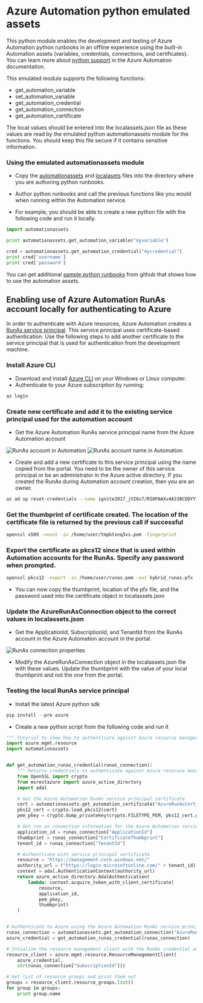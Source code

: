
# Azure Automation python emulated assets

This python module enables the development and testing of Azure Automation python runbooks in an offline experience using the built-in Automation assets (variables, credentials, connections, and certificates). You can learn more about [python support](https://docs.microsoft.com/en-us/azure/automation/automation-first-runbook-textual-python2) in the Azure Automation documentation.

This emulated module supports the following functions:
* get_automation_variable
* set_automation_variable
* get_automation_credential
* get_automation_connection
* get_automation_certificate

The local values should be entered into the localassets.json file as these values are read by the emulated python automationassets module for the functions. You should keep this file secure if it contains sensitive information.

### Using the emulated automationassets module

* Copy the [automationassets](automationassets/automationassets.py) and [localasets](automationassets/localassets.json) files into the directory where you are authoring python runbooks.
* Author python runbooks and call the previous functions like you would when running within the Automation service.

* For example, you should be able to create a new python file with the following code and run it locally.

```python
import automationassets

print automationassets.get_automation_variable("myvariable")

cred = automationassets.get_automation_credential("mycredential")
print cred['username']
print cred['password']
```

You can get additional [sample python runbooks](https://github.com/azureautomation/runbooks/tree/master/Utility/Python) from github that shows how to use the automation assets.

## Enabling use of Azure Automation RunAs account locally for authenticating to Azure

In order to authenticate with Azure resources, Azure Automation creates a [RunAs service principal](https://docs.microsoft.com/en-us/azure/automation/automation-create-runas-account). This service principal uses certificate-based authentication. Use the following steps to add another certificate to the service principal that is used for authentication from the development machine.

### Install Azure CLI

* Download and install [Azure CLI](https://docs.microsoft.com/en-us/cli/azure/install-azure-cli?view=azure-cli-latest) on your Windows or Linux computer.
* Authenticate to your Azure subscription by running:

```bash
az login
```

### Create new certificate and add it to the existing service principal used for the automation account

* Get the Azure Automation RunAs service principal name from the Azure Automation account

![RunAs account in Automation](images/runaslist.png)
![RunAs account name in Automation](images/runasname.png)

* Create and add a new certificate to this service principal using the name copied from the portal. You need to be the owner of this service principal or be an administrator in the Azure active directory. If you created the RunAs during Automation account creation, then you are an owner.

```bash
az ad sp reset-credentials --name ignite2017_jVI6s7/RI0PAAXv4A33BCDDYY12= --append --create-cert
```

### Get the thumbprint of certificate created. The location of the certificate file is returned by the previous call if successful

```bash
openssl x509 -noout -in /home/user/tmpbtxnq3vs.pem -fingerprint
```

### Export the certificate as pkcs12 since that is used within Automation accounts for the RunAs. Specify any password when prompted.

```bash
openssl pkcs12 -export -in /home/user/runas.pem -out hybrid_runas.pfx
```

* You can now copy the thumbprint, location of the pfx file, and the password used into the certificate object in localassets.json

### Update the AzureRunAsConnection object to the correct values in localassets.json

* Get the ApplicationId, SubscriptionId, and TenantId from the RunAs account in the Azure Automation account in the portal.

![RunAs connection properties](images/runasconnection.png)

* Modify the AzureRunAsConnection object in the localassets.json file with these values. Update the thumbprint with the value of your local thumbprint and not the one from the portal.

### Testing the local RunAs service principal

* Install the latest Azure python sdk

```python
pip install --pre azure
```
* Create a new python script from the following code and run it

```python
""" Tutorial to show how to authenticate against Azure resource manager resources """
import azure.mgmt.resource
import automationassets


def get_automation_runas_credential(runas_connection):
    """ Returns credentials to authenticate against Azure resoruce manager """
    from OpenSSL import crypto
    from msrestazure import azure_active_directory
    import adal

    # Get the Azure Automation RunAs service principal certificate
    cert = automationassets.get_automation_certificate("AzureRunAsCertificate")
    pks12_cert = crypto.load_pkcs12(cert)
    pem_pkey = crypto.dump_privatekey(crypto.FILETYPE_PEM, pks12_cert.get_privatekey())

    # Get run as connection information for the Azure Automation service principal
    application_id = runas_connection["ApplicationId"]
    thumbprint = runas_connection["CertificateThumbprint"]
    tenant_id = runas_connection["TenantId"]

    # Authenticate with service principal certificate
    resource = "https://management.core.windows.net/"
    authority_url = ("https://login.microsoftonline.com/" + tenant_id)
    context = adal.AuthenticationContext(authority_url)
    return azure_active_directory.AdalAuthentication(
        lambda: context.acquire_token_with_client_certificate(
            resource,
            application_id,
            pem_pkey,
            thumbprint)
    )


# Authenticate to Azure using the Azure Automation RunAs service principal
runas_connection = automationassets.get_automation_connection("AzureRunAsConnection")
azure_credential = get_automation_runas_credential(runas_connection)

# Intialize the resource management client with the RunAs credential and subscription
resource_client = azure.mgmt.resource.ResourceManagementClient(
    azure_credential,
    str(runas_connection["SubscriptionId"]))

# Get list of resource groups and print them out
groups = resource_client.resource_groups.list()
for group in groups:
    print group.name
```